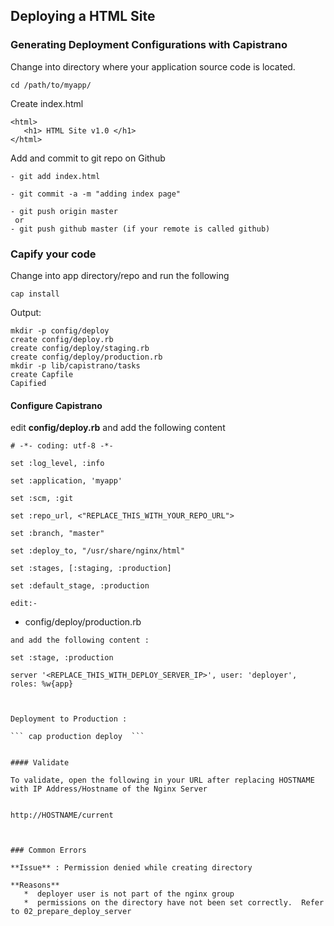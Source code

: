 ## Deploying a HTML Site

### Generating Deployment Configurations with Capistrano

Change into  directory where your application source code is located.

```
cd /path/to/myapp/

```

Create  index.html

```
<html>
   <h1> HTML Site v1.0 </h1>
</html>

```

Add and commit to git repo on Github

```
- git add index.html

- git commit -a -m "adding index page"

- git push origin master
 or
- git push github master (if your remote is called github)

```

### Capify your code

Change into  app directory/repo  and run the following

```cap install```

Output:
```
mkdir -p config/deploy
create config/deploy.rb
create config/deploy/staging.rb
create config/deploy/production.rb
mkdir -p lib/capistrano/tasks
create Capfile
Capified
```


#### Configure Capistrano

edit **config/deploy.rb** and add the following content
```
# -*- coding: utf-8 -*-

set :log_level, :info

set :application, 'myapp'

set :scm, :git

set :repo_url, <"REPLACE_THIS_WITH_YOUR_REPO_URL">

set :branch, "master"

set :deploy_to, "/usr/share/nginx/html"

set :stages, [:staging, :production]

set :default_stage, :production

edit:-

```
- config/deploy/production.rb 
```
and add the following content :

```
	set :stage, :production

	server '<REPLACE_THIS_WITH_DEPLOY_SERVER_IP>', user: 'deployer', roles: %w{app}


```


Deployment to Production :

``` cap production deploy  ```


#### Validate

To validate, open the following in your URL after replacing HOSTNAME with IP Address/Hostname of the Nginx Server


http://HOSTNAME/current



### Common Errors

**Issue** : Permission denied while creating directory

**Reasons**
   *  deployer user is not part of the nginx group
   *  permissions on the directory have not been set correctly.  Refer to 02_prepare_deploy_server
